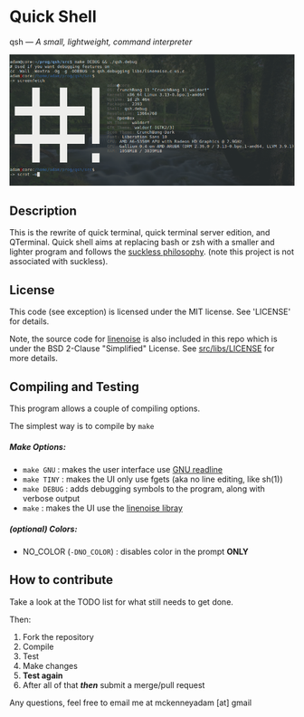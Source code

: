 Quick Shell
==============
qsh — _A small, lightweight, command interpreter_

![screen shot](https://github.com/mckenney5/qsh/raw/master/sc.png)

## Description
This is the rewrite of quick terminal, quick terminal server edition, and QTerminal. 
Quick shell aims at replacing bash or zsh with a smaller and lighter program and follows
the [suckless philosophy](https://suckless.org/philosophy/). (note this project is not
associated with suckless).

## License
This code (see exception) is licensed under the MIT license. See 'LICENSE' for details. 

Note, the source code for [linenoise](https://github.com/antirez/linenoise) is also included in this repo which is under the BSD 2-Clause "Simplified" License. See [src/libs/LICENSE](https://raw.githubusercontent.com/mckenney5/qsh/master/src/libs/LICENSE) for more details.

## Compiling and Testing
This program allows a couple of compiling options.

The simplest way is to compile by `make`

##### Make Options:
* `make GNU`	: makes the user interface use [GNU readline](https://tiswww.case.edu/php/chet/readline/rltop.html)
* `make TINY`	: makes the UI only use fgets (aka no line editing, like sh(1))
* `make DEBUG`	: adds debugging symbols to the program, along with verbose output
* `make`	: makes the UI use the [linenoise libray](https://github.com/antirez/linenoise)

##### (optional) Colors:
* NO_COLOR (`-DNO_COLOR`)	: disables color in the prompt **ONLY**

## How to contribute
Take a look at the TODO list for what still needs to get done.

Then:
1. Fork the repository
2. Compile
3. Test
4. Make changes
5. **Test again**
6. After all of that **_then_** submit a merge/pull request

Any questions, feel free to email me at mckenneyadam [at] gmail
